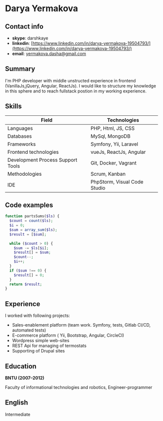 # Darya Yermakova
## Contact info
- **skype**: darshkaye
- **linkedin**: [https://www.linkedin.com/in/darya-yermakova-19504793/](https://www.linkedin.com/in/darya-yermakova-19504793/)
- **email**: [yermakova.dasha@gmail.com](mailto:yermakova.dasha@gmail.com)

## Summary
I'm PHP developer with middle unstructed experience in frontend (VanillaJs,jQuery, Angular, ReactJs). I would like to structure my knowledge in this sphere and to reach fullstack postion in my working experience.

## Skills

Field | Technologies
------------ | -------------
Languages | PHP, Html, JS, CSS
Databases | MySql, MongoDB
Frameworks | Symfony, Yii, Laravel
Frontend technologies | vueJs, ReactJs, Angular
Development Process Support Tools | Git, Docker, Vagrant
Methodologies | Scrum, Kanban
IDE | PhpStorm, Visual Code Studio

## Code examples
```php
function partsSums($ls) {
  $count = count($ls);
  $i = 0;
  $sum = array_sum($ls);
  $result = [$sum];
  
  while ($count > 0) {
    $sum -= $ls[$i];
    $result[] = $sum;
    $count--;
    $i++;
  }
  if ($sum !== 0) {
    $result[] = 0;
  }
  return $result;
}
```

## Experience
I worked with following projects:
- Sales-enablement platform (team work. Symfony, tests, Gitlab CI/CD, automated tests)
- E-commerce platform ( Yii, Bootstrap, Angular, CircleCI)
- Wordpress simple web-sites
- REST Api for managing of termostats
- Supporting of Drupal sites

## Education
**BNTU (2007–2012)**

Faculty of informational technologies and robotics,
Engineer-programmer 

## English
Intermediate
